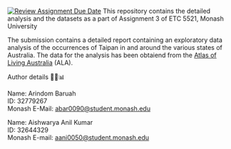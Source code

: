 [![Review Assignment Due Date](https://classroom.github.com/assets/deadline-readme-button-24ddc0f5d75046c5622901739e7c5dd533143b0c8e959d652212380cedb1ea36.svg)](https://classroom.github.com/a/QcOnLZxT)
This repository contains the detailed analysis and the datasets as a part of Assignment 3 of ETC 5521, Monash University

The submission contains a detailed report containing an exploratory data analysis of the occurrences of Taipan in and around the various states of Australia. The data for the analysis has been obtaiend from the [Atlas of Living Australia](https://bie.ala.org.au/species/https://biodiversity.org.au/afd/taxa/c10b101c-0f8a-4ca6-8cf4-4ae54dde05eb) (ALA).

Author details 🕵️‍♂️📊

Name: Arindom Baruah \
ID: 32779267 \
Monash E-Mail: abar0090@student.monash.edu 

Name: Aishwarya Anil Kumar \
ID: 32644329 \
Monash E-mail: aani0050@student.monash.edu 
